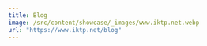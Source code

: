 ```yaml
---
title: Blog
image: /src/content/showcase/_images/www.iktp.net.webp
url: "https://www.iktp.net/blog"
---
```

